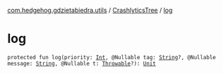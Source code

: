 [com.hedgehog.gdzietabiedra.utils](../index.md) / [CrashlyticsTree](index.md) / [log](./log.md)

# log

`protected fun log(priority: `[`Int`](https://kotlinlang.org/api/latest/jvm/stdlib/kotlin/-int/index.html)`, @Nullable tag: `[`String`](https://kotlinlang.org/api/latest/jvm/stdlib/kotlin/-string/index.html)`?, @Nullable message: `[`String`](https://kotlinlang.org/api/latest/jvm/stdlib/kotlin/-string/index.html)`, @Nullable t: `[`Throwable`](https://kotlinlang.org/api/latest/jvm/stdlib/kotlin/-throwable/index.html)`?): `[`Unit`](https://kotlinlang.org/api/latest/jvm/stdlib/kotlin/-unit/index.html)